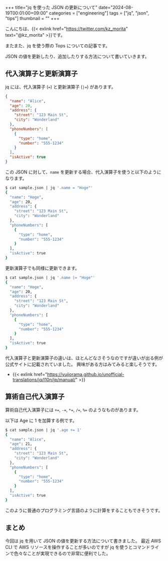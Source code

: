 +++
title="jq を使った JSON の更新について"
date="2024-08-19T00:01:00+09:00"
categories = ["engineering"]
tags = ["jq", "json", "tips"]
thumbnail = ""
+++

こんにちは、{{< exlink href="https://twitter.com/kz_morita" text="@kz_morita" >}}です。

またまた、jq を使う際の Tops についての記事です。

JSON の値を更新したり、追加したりする方法について書いていきます。

## 代入演算子と更新演算子

jq には、代入演算子 (`=`) と更新演算子 (`|=`) があります。

```json
{
  "name": "Alice",
  "age": 20,
  "address": {
    "street": "123 Main St",
    "city": "Wonderland"
  },
  "phoneNumbers": [
    {
      "type": "home",
      "number": "555-1234"
    }
  ],
  "isActive": true
}
```

この JSON に対して、`name` を更新する場合、代入演算子を使うと以下のようになります。

```bash
$ cat sample.json | jq '.name = "Hoge"'
{
  "name": "Hoge",
  "age": 20,
  "address": {
    "street": "123 Main St",
    "city": "Wonderland"
  },
  "phoneNumbers": [
    {
      "type": "home",
      "number": "555-1234"
    }
  ],
  "isActive": true
}
```

更新演算子でも同様に更新できます。

```bash
$ cat sample.json | jq '.name |= "Hoge"'
{
  "name": "Hoge",
  "age": 20,
  "address": {
    "street": "123 Main St",
    "city": "Wonderland"
  },
  "phoneNumbers": [
    {
      "type": "home",
      "number": "555-1234"
    }
  ],
  "isActive": true
}
```

代入演算子と更新演算子の違いは、ほとんどなさそうなのですが違いが出る例が公式サイトに記載されていました。
興味がある方はみてみると楽しそうです。

- {{< exlink href="https://yujiorama.github.io/unofficial-translations/jq/l10n/jp/manual/" >}}

## 算術自己代入演算子

算術自己代入演算子には `+=`, `-=`, `*=`, `/=`, `%=` のようなものがあります。

以下は Age に 1 を加算する例です。

```bash
$ cat sample.json | jq '.age += 1'
{
  "name": "Alice",
  "age": 21,
  "address": {
    "street": "123 Main St",
    "city": "Wonderland"
  },
  "phoneNumbers": [
    {
      "type": "home",
      "number": "555-1234"
    }
  ],
  "isActive": true
}
```

このように普通のプログラミング言語のように計算をすることもできそうです。

## まとめ

今回は jq を用いて JSON の値を更新する方法について書きました。
最近 AWS CLI で AWS リソースを操作することが多いのですが jq を使うとコマンドラインで色々なことが実現できるので非常に便利でした。

